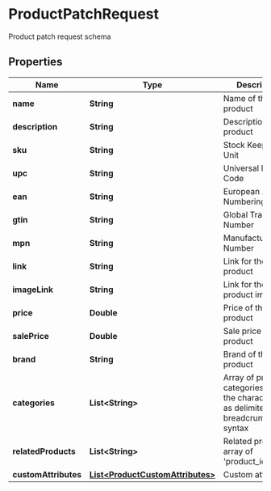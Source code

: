 

# ProductPatchRequest

Product patch request schema

## Properties

| Name | Type | Description | Notes |
|------------ | ------------- | ------------- | -------------|
|**name** | **String** | Name of the product |  [optional] |
|**description** | **String** | Description of the product |  [optional] |
|**sku** | **String** | Stock Keeping Unit |  [optional] |
|**upc** | **String** | Universal Product Code |  [optional] |
|**ean** | **String** | European Article Numbering |  [optional] |
|**gtin** | **String** | Global Trade Item Number |  [optional] |
|**mpn** | **String** | Manufacturer Part Number |  [optional] |
|**link** | **String** | Link for the product |  [optional] |
|**imageLink** | **String** | Link for the product image |  [optional] |
|**price** | **Double** | Price of the product |  [optional] |
|**salePrice** | **Double** | Sale price of the product |  [optional] |
|**brand** | **String** | Brand of the product |  [optional] |
|**categories** | **List&lt;String&gt;** | Array of product categories, using the character &#39;&gt;&#39; as delimiter for the breadcrumb                         syntax |  [optional] |
|**relatedProducts** | **List&lt;String&gt;** | Related products, array of &#39;product_identifier&#39; |  [optional] |
|**customAttributes** | [**List&lt;ProductCustomAttributes&gt;**](ProductCustomAttributes.md) | Custom attributes |  [optional] |




